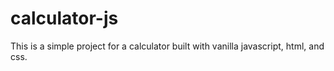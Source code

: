 # calculator-js
This is a simple project for a calculator built with vanilla javascript, html, and css.